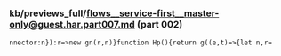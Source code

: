 ### kb/previews_full/flows__service-first__master-only@guest.har.part007.md (part 002)

```md
nnector:n}):r=>new gn(r,n)}function Hp(){return g((e,t)=>{let n,r=
```

```
